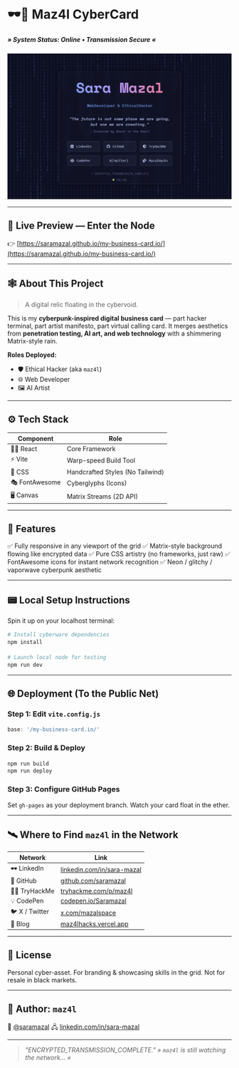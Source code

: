 # 🕶️💾 **Maz4l CyberCard**

##### *» System Status: Online • Transmission Secure «*

![Screenshot](https://github.com/saramazal/my-business-card.io/blob/main/screenshot.png)

---

## 🚀 **Live Preview — Enter the Node**

👉 [https://saramazal.github.io/my-business-card.io/](https://saramazal.github.io/my-business-card.io/)

---

## 🕸️ **About This Project**

> A digital relic floating in the cybervoid.

This is my **cyberpunk-inspired digital business card** — part hacker terminal, part artist manifesto, part virtual calling card. It merges aesthetics from **penetration testing, AI art, and web technology** with a shimmering Matrix-style rain.

**Roles Deployed:**

* 🛡️ Ethical Hacker (aka `maz4l`)
* 🌐 Web Developer
* 🖼️ AI Artist

---

## ⚙️ **Tech Stack**

| Component      | Role                             |
| -------------- | -------------------------------- |
| 🧑‍💻 React    | Core Framework                   |
| ⚡ Vite         | Warp-speed Build Tool            |
| 🎨 CSS         | Handcrafted Styles (No Tailwind) |
| 🎭 FontAwesome | Cyberglyphs (Icons)              |
| 🖥️ Canvas     | Matrix Streams (2D API)          |

---

## 🧪 **Features**

✅ Fully responsive in any viewport of the grid
✅ Matrix-style background flowing like encrypted data
✅ Pure CSS artistry (no frameworks, just raw)
✅ FontAwesome icons for instant network recognition
✅ Neon / glitchy / vaporwave cyberpunk aesthetic

---

## 📟 **Local Setup Instructions**

Spin it up on your localhost terminal:

```bash
# Install cyberware dependencies
npm install

# Launch local node for testing
npm run dev
```

---

## 🌐 **Deployment (To the Public Net)**

### Step 1: Edit `vite.config.js`

```javascript
base: '/my-business-card.io/'
```

### Step 2: Build & Deploy

```bash
npm run build
npm run deploy
```

### Step 3: Configure GitHub Pages

Set `gh-pages` as your deployment branch. Watch your card float in the ether.

---

## 🛰️ **Where to Find `maz4l` in the Network**

| Network          | Link                                                             |
| ---------------- | ---------------------------------------------------------------- |
| 🕶️ LinkedIn     | [linkedin.com/in/sara-mazal](https://linkedin.com/in/sara-mazal) |
| 🐙 GitHub        | [github.com/saramazal](https://github.com/saramazal)             |
| 🕵️‍♀️ TryHackMe | [tryhackme.com/p/maz4l](https://tryhackme.com/p/maz4l)           |
| 💡 CodePen       | [codepen.io/Saramazal](https://codepen.io/Saramazal)             |
| 🐦 X / Twitter   | [x.com/mazalspace](https://x.com/mazalspace)                     |
| 🚩 Blog          | [maz4lhacks.vercel.app](https://maz4lhacks.vercel.app/)          |

---

## 📄 **License**

Personal cyber-asset. For branding & showcasing skills in the grid. Not for resale in black markets.

---

## 👤 **Author: `maz4l`**

👾 [@saramazal](https://github.com/saramazal)
🖧 [linkedin.com/in/sara-mazal](https://linkedin.com/in/sara-mazal)

---

> *"ENCRYPTED\_TRANSMISSION\_COMPLETE."*
> *» `maz4l` is still watching the network… «*




